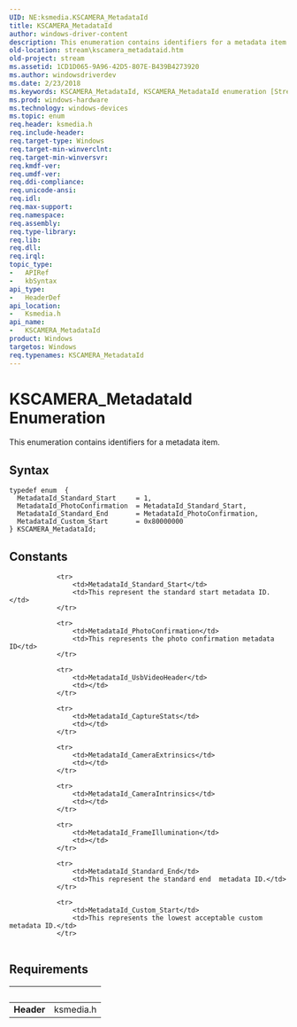 ```yaml
---
UID: NE:ksmedia.KSCAMERA_MetadataId
title: KSCAMERA_MetadataId
author: windows-driver-content
description: This enumeration contains identifiers for a metadata item.
old-location: stream\kscamera_metadataid.htm
old-project: stream
ms.assetid: 1CD1D065-9A96-42D5-807E-B439B4273920
ms.author: windowsdriverdev
ms.date: 2/23/2018
ms.keywords: KSCAMERA_MetadataId, KSCAMERA_MetadataId enumeration [Streaming Media Devices], MetadataId_Custom_Start, MetadataId_PhotoConfirmation, MetadataId_Standard_End, MetadataId_Standard_Start, ksmedia/KSCAMERA_MetadataId, ksmedia/MetadataId_Custom_Start, ksmedia/MetadataId_PhotoConfirmation, ksmedia/MetadataId_Standard_End, ksmedia/MetadataId_Standard_Start, stream.kscamera_metadataid
ms.prod: windows-hardware
ms.technology: windows-devices
ms.topic: enum
req.header: ksmedia.h
req.include-header: 
req.target-type: Windows
req.target-min-winverclnt: 
req.target-min-winversvr: 
req.kmdf-ver: 
req.umdf-ver: 
req.ddi-compliance: 
req.unicode-ansi: 
req.idl: 
req.max-support: 
req.namespace: 
req.assembly: 
req.type-library: 
req.lib: 
req.dll: 
req.irql: 
topic_type:
-	APIRef
-	kbSyntax
api_type:
-	HeaderDef
api_location:
-	Ksmedia.h
api_name:
-	KSCAMERA_MetadataId
product: Windows
targetos: Windows
req.typenames: KSCAMERA_MetadataId
---
```


# KSCAMERA_MetadataId Enumeration
This enumeration contains identifiers for a metadata item.

## Syntax
````
typedef enum  { 
  MetadataId_Standard_Start     = 1,
  MetadataId_PhotoConfirmation  = MetadataId_Standard_Start,
  MetadataId_Standard_End       = MetadataId_PhotoConfirmation,
  MetadataId_Custom_Start       = 0x80000000
} KSCAMERA_MetadataId;
````

## Constants

<table>
            
                <tr>
                    <td>MetadataId_Standard_Start</td>
                    <td>This represent the standard start metadata ID.</td>
                </tr>
            
                <tr>
                    <td>MetadataId_PhotoConfirmation</td>
                    <td>This represents the photo confirmation metadata ID</td>
                </tr>
            
                <tr>
                    <td>MetadataId_UsbVideoHeader</td>
                    <td></td>
                </tr>
            
                <tr>
                    <td>MetadataId_CaptureStats</td>
                    <td></td>
                </tr>
            
                <tr>
                    <td>MetadataId_CameraExtrinsics</td>
                    <td></td>
                </tr>
            
                <tr>
                    <td>MetadataId_CameraIntrinsics</td>
                    <td></td>
                </tr>
            
                <tr>
                    <td>MetadataId_FrameIllumination</td>
                    <td></td>
                </tr>
            
                <tr>
                    <td>MetadataId_Standard_End</td>
                    <td>This represent the standard end  metadata ID.</td>
                </tr>
            
                <tr>
                    <td>MetadataId_Custom_Start</td>
                    <td>This represents the lowest acceptable custom metadata ID.</td>
                </tr>
</table>


## Requirements
| &nbsp; | &nbsp; |
| ---- |:---- |
| **Header** | ksmedia.h |